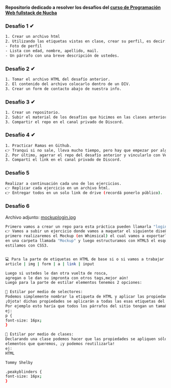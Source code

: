 
**Repositorio dedicado a resolver los desafíos del [curso de Programación Web fullstack de Nucba](https://nucba.com.ar/codingbootcamp)**

### Desafío 1 ✔
```bash
1. Crear un archivo html
2. Utilizando las etiquetas vistas en clase, crear su perfil, es decir:
- Foto de perfil
- Lista con edad, nombre, apellido, mail.
- Un párrafo con una breve descripción de ustedes.
```


### Desafío 2 ✔
```bash
1. Tomar el archivo HTML del desafío anterior.
2. El contenido del archivo colocarlo dentro de un DIV.
3. Crear un form de contacto abajo de nuestra info.
```

### Desafío 3 ✔
```bash
1. Crear un repositorio.
2. Subir el material de los desafíos que hicimos en las clases anteriores.
3. Compartir el repo en el canal privado de Discord.
```

### Desafío 4 ✔
```bash
1. Practicar Ramas en Github. 
👉 Tranqui si no sale, lleva mucho tiempo, pero hay que empezar por algo!.
2. Por último, agarrar el repo del desafío anterior y vincularlo con Vercel.
3. Compartí el link en el canal privado de Discord.
```
### Desafío 5
```bash
Realizar a continuación cada uno de los ejercicios.
👉 Replicar cada ejercicio en un archivo html.
👉 Entregar todos en un solo link de drive (recordá ponerlo público).
```

### Desafío 6
Archivo adjunto: [mockuplogin.jpg](https://drive.google.com/file/d/1ybGP7xEAqu2wegA0p65hP3fGQoLhJACs/view)
```bash
Primero vamos a crear un repo para esta práctica pueden llamarla "login-landing".
👉 Vamos a subir un ejercicio donde vamos a maquetar el siguiente diseño adjunto "mockuplogin.jpg",
primero realizaremos el Mockup (en Whimsical) el cual vamos a exportarlo en .jpg para compartirlo
en una carpeta llamada "Mockup" y luego estructuramos con HTML5 el esqueleto del sitio y
estilamos con CSS3.


💻 Para la parte de etiquetas en HTML de base si o si vamos a trabajar con las siguientes:
article | img | form | a | link | input

Luego si ustedes le dan otra vuelta de rosca,
agregan o le dan su impronta con otros tags,mejor aún!
Luego para la parte de estilar elementos tenemos 2 opciones:

🔴 Estilar por medio de selectores:
Podemos simplemente nombrar la etiqueta de HTML y aplicar las propiedades que necesitamos.
¡Ojota! dichas propiedades se aplicarán a todas las esas etiquetas del sitio.
Por ejemplo esto haría que todos los párrafos del sitio tengan un tamaño de 16 pixeles.
ej:
p {
font-size: 16px;
}

🔴 Estilar por medio de clases:
Declarando una clase podemos hacer que las propiedades se apliquen sólo a los
elementos que queremos, ¡y podemos reutilizarla!
ej:
HTML

Tommy Shelby

.peakyblinders {
font-size: 16px;
}
```
